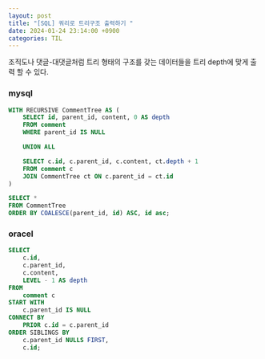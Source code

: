 ```yaml
---
layout: post
title: "[SQL] 쿼리로 트리구조 출력하기 "
date: 2024-01-24 23:14:00 +0900
categories: TIL
---
```


조직도나 댓글-대댓글처럼 트리 형태의 구조를 갖는 데이터들을 트리 depth에 맞게 출력 할 수 있다.

### mysql

```sql
WITH RECURSIVE CommentTree AS (
    SELECT id, parent_id, content, 0 AS depth
    FROM comment
    WHERE parent_id IS NULL

    UNION ALL

    SELECT c.id, c.parent_id, c.content, ct.depth + 1
    FROM comment c
    JOIN CommentTree ct ON c.parent_id = ct.id
)

SELECT *
FROM CommentTree
ORDER BY COALESCE(parent_id, id) ASC, id asc;

```

### oracel

```sql
SELECT
    c.id,
    c.parent_id,
    c.content,
    LEVEL - 1 AS depth
FROM
    comment c
START WITH
    c.parent_id IS NULL
CONNECT BY
    PRIOR c.id = c.parent_id
ORDER SIBLINGS BY
    c.parent_id NULLS FIRST,
    c.id;
```
